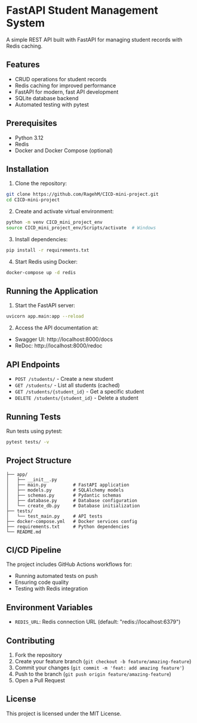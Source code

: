 # FastAPI Student Management System

A simple REST API built with FastAPI for managing student records with Redis caching.

## Features

- CRUD operations for student records
- Redis caching for improved performance
- FastAPI for modern, fast API development
- SQLite database backend
- Automated testing with pytest

## Prerequisites

- Python 3.12
- Redis
- Docker and Docker Compose (optional)

## Installation

1. Clone the repository:

```sh
git clone https://github.com/RagehM/CICD-mini-project.git
cd CICD-mini-project
```

2. Create and activate virtual environment:

```sh
python -m venv CICD_mini_project_env
source CICD_mini_project_env/Scripts/activate  # Windows
```

3. Install dependencies:

```sh
pip install -r requirements.txt
```

4. Start Redis using Docker:

```sh
docker-compose up -d redis
```

## Running the Application

1. Start the FastAPI server:

```sh
uvicorn app.main:app --reload
```

2. Access the API documentation at:

- Swagger UI: http://localhost:8000/docs
- ReDoc: http://localhost:8000/redoc

## API Endpoints

- `POST /students/` - Create a new student
- `GET /students/` - List all students (cached)
- `GET /students/{student_id}` - Get a specific student
- `DELETE /students/{student_id}` - Delete a student

## Running Tests

Run tests using pytest:

```sh
pytest tests/ -v
```

## Project Structure

```
├── app/
│   ├── __init__.py
│   ├── main.py          # FastAPI application
│   ├── models.py        # SQLAlchemy models
│   ├── schemas.py       # Pydantic schemas
│   ├── database.py      # Database configuration
│   └── create_db.py     # Database initialization
├── tests/
│   └── test_main.py     # API tests
├── docker-compose.yml   # Docker services config
├── requirements.txt     # Python dependencies
└── README.md
```

## CI/CD Pipeline

The project includes GitHub Actions workflows for:

- Running automated tests on push
- Ensuring code quality
- Testing with Redis integration

## Environment Variables

- `REDIS_URL`: Redis connection URL (default: "redis://localhost:6379")

## Contributing

1. Fork the repository
2. Create your feature branch (`git checkout -b feature/amazing-feature`)
3. Commit your changes (`git commit -m 'feat: add amazing feature'`)
4. Push to the branch (`git push origin feature/amazing-feature`)
5. Open a Pull Request

## License

This project is licensed under the MIT License.
